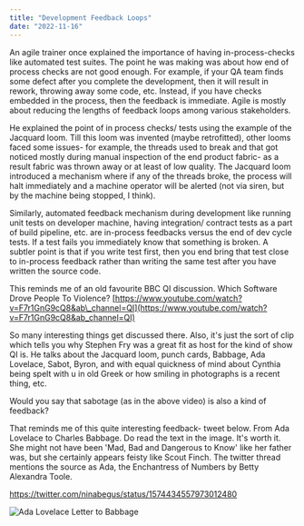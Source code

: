 ```yaml
---
title: "Development Feedback Loops"
date: "2022-11-16"
---
```


An agile trainer once explained the importance of having in-process-checks like automated test suites. The point he was making was about how end of process checks are not good enough. For example, if your QA team finds some defect after you complete the development, then it will result in rework, throwing away some code, etc. Instead, if you have checks embedded in the process, then the feedback is immediate. Agile is mostly about reducing the lengths of feedback loops among various stakeholders.

He explained the point of in process checks/ tests using the example of the Jacquard loom. Till this loom was invented (maybe retrofitted), other looms faced some issues- for example, the threads used to break and that got noticed mostly during manual inspection of the end product fabric- as a result fabric was thrown away or at least of low quality. The Jacquard loom introduced a mechanism where if any of the threads broke, the process will halt immediately and a machine operator will be alerted (not via siren, but by the machine being stopped, I think).

Similarly, automated feedback mechanism during development like running unit tests on developer machine, having integration/ contract tests as a part of build pipeline, etc. are in-process feedbacks versus the end of dev cycle tests. If a test fails you immediately know that something is broken. A subtler point is that if you write test first, then you end bring that test close to in-process feedback rather than writing the same test after you have written the source code.

This reminds me of an old favourite BBC QI discussion. Which Software Drove People To Violence? [https://www.youtube.com/watch?v=F7r1GnG9cQ8&ab\_channel=QI](https://www.youtube.com/watch?v=F7r1GnG9cQ8&ab_channel=QI)

So many interesting things get discussed there. Also, it's just the sort of clip which tells you why Stephen Fry was a great fit as host for the kind of show QI is. He talks about the Jacquard loom, punch cards, Babbage, Ada Lovelace, Sabot, Byron, and with equal quickness of mind about Cynthia being spelt with u in old Greek or how smiling in photographs is a recent thing, etc.

Would you say that sabotage (as in the above video) is also a kind of feedback?

That reminds me of this quite interesting feedback- tweet below. From Ada Lovelace to Charles Babbage. Do read the text in the image. It's worth it. She might not have been 'Mad, Bad and Dangerous to Know' like her father was, but she certainly appears feisty like Scout Finch. The twitter thread mentions the source as Ada, the Enchantress of Numbers by Betty Alexandra Toole.

https://twitter.com/ninabegus/status/1574434557973012480


![Ada Lovelace Letter to Babbage](/images/Ada_Lovelace_Letter_To_Babbage.jpg "Ada Lovelace Letter to Babbage")
